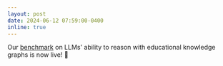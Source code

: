 ```yaml
---
layout: post
date: 2024-06-12 07:59:00-0400
inline: true
---
```


Our [benchmark](https://ai-for-edu.github.io/Evaluating-Large-Language-Models-with-Educational-Knowledge-Graphs-on-Prerequisite-Relationships/) on LLMs' ability to reason with educational knowledge graphs is now live! :tada:
